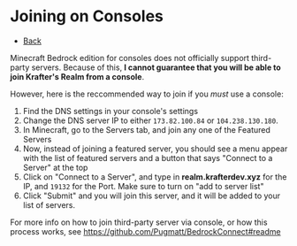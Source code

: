 # Joining on Consoles
- [Back](/kraftersrealm)

Minecraft Bedrock edition for consoles does not officially support third-party servers. Because of this, **I cannot guarantee that you will be able to join Krafter's Realm from a console**. 

However, here is the reccommended way to join if you *must* use a console:

1. Find the DNS settings in your console's settings
2. Change the DNS server IP to either `173.82.100.84` or `104.238.130.180`. 
3. In Minecraft, go to the Servers tab, and join any one of the Featured Servers
4. Now, instead of joining a featured server, you should see a menu appear with the list of featured servers and a button that says "Connect to a Server" at the top
5. Click on "Connect to a Server", and type in __realm.krafterdev.xyz__ for the IP, and `19132` for the Port. Make sure to turn on "add to server list"
6. Click "Submit" and you will join this server, and it will be added to your list of servers.

For more info on how to join third-party server via console, or how this process works, see https://github.com/Pugmatt/BedrockConnect#readme
